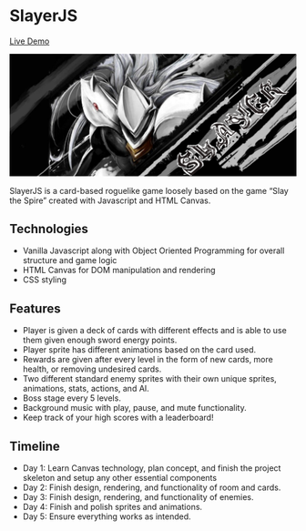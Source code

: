 
# SlayerJS

[Live Demo](https://slayerjs.herokuapp.com/)

![hey](https://github.com/kchea002/SlayerJS/blob/master/assets/github_readme/slayer_splash.png)

SlayerJS is a card-based roguelike game loosely based on the game “Slay the Spire” created with Javascript and HTML Canvas.

## Technologies 
* Vanilla Javascript along with Object Oriented Programming for overall structure and game logic 
* HTML Canvas for DOM manipulation and rendering
* CSS styling

## Features

* Player is given a deck of cards with different effects and is able to use them given enough sword energy points.
* Player sprite has different animations based on the card used. 
* Rewards are given after every level in the form of new cards, more health, or removing undesired cards. 
* Two different standard enemy sprites with their own unique sprites, animations, stats, actions, and AI. 
* Boss stage every 5 levels. 
* Background music with play, pause, and mute functionality. 
* Keep track of your high scores with a leaderboard!


## Timeline
* Day 1: Learn Canvas technology, plan concept, and finish the project skeleton and setup any other essential components 
* Day 2: Finish design, rendering, and functionality of room and cards. 
* Day 3: Finish design, rendering, and functionality of enemies.
* Day 4: Finish and polish sprites and animations. 
* Day 5: Ensure everything works as intended. 
